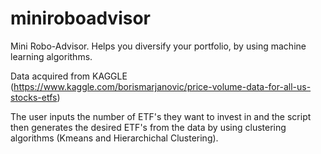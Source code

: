 # miniroboadvisor
Mini Robo-Advisor. Helps you diversify your portfolio, by using machine learning algorithms.

Data acquired from KAGGLE (https://www.kaggle.com/borismarjanovic/price-volume-data-for-all-us-stocks-etfs)

The user inputs the number of ETF's they want to invest in and the script then generates the desired ETF's from the data by using clustering algorithms (Kmeans and Hierarchichal Clustering).
